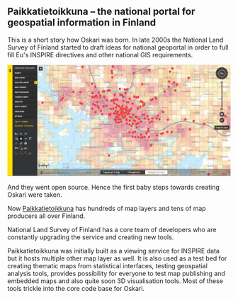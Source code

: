 ## Paikkatietoikkuna – the national portal for geospatial information in Finland

This is a short story how Oskari was born. 
In late 2000s the National Land Survey of Finland started to draft ideas for national geoportal in order to full fill 
Eu's INSPIRE directives and other national GIS requirements. 

<img src="images/pt_ikkuna.png"/>

And they went open source. Hence the first baby steps towards creating Oskari were taken.

Now [Paikkatietoikkuna](https://kartta.paikkatietoikkuna.fi/?lang=en) has hundreds of map layers and tens of map producers all over Finland. 

National Land Survey of Finland has a core team of developers who are constantly upgrading the service and creating new tools.

Paikkatietoikkuna was initially built as a viewing service for INSPIRE data but it hosts multiple other map layer as well. 
It is also used as a test bed for creating thematic maps from statistical interfaces, testing geospatial analysis tools, provides possibility for everyone to test map publishing and embedded maps and also quite soon 3D visualisation tools. 
Most of these tools trickle into the core code base for Oskari. 
